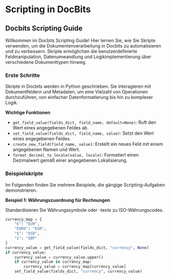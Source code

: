 # Scripting in DocBits

## Docbits Scripting Guide

Willkommen im Docbits Scripting Guide! Hier lernen Sie, wie Sie Skripte verwenden, um die Dokumentenverarbeitung in Docbits zu automatisieren und zu verbessern. Skripte ermöglichen die benutzerdefinierte Feldmanipulation, Datenumwandlung und Logikimplementierung über verschiedene Dokumenttypen hinweg.

### Erste Schritte

Skripte in Docbits werden in Python geschrieben. Sie interagieren mit Dokumentfeldern und Metadaten, um eine Vielzahl von Operationen durchzuführen, von einfacher Datenformatierung bis hin zu komplexer Logik.

**Wichtige Funktionen**

* `get_field_value(fields_dict, field_name, default=None)`: Ruft den Wert eines angegebenen Feldes ab.
* `set_field_value(fields_dict, field_name, value)`: Setzt den Wert eines angegebenen Feldes.
* `create_new_field(field_name, value)`: Erstellt ein neues Feld mit einem angegebenen Namen und Wert.
* `format_decimal_to_locale(value, locale)`: Formatiert einen Dezimalwert gemäß einer angegebenen Lokalisierung.

### Beispielskripte

Im Folgenden finden Sie mehrere Beispiele, die gängige Scripting-Aufgaben demonstrieren.

**Beispiel 1: Währungszuordnung für Rechnungen**

Standardisieren Sie Währungssymbole oder -texte zu ISO-Währungscodes.

```python
currency_map = {
    "€": "EUR",
    "EURO": "EUR",
    "$": "USD",
    "£": "GBP"
}
currency_value = get_field_value(fields_dict, "currency", None)
if currency_value:
    currency_value = currency_value.upper()
    if currency_value in currency_map:
        currency_value = currency_map[currency_value]
    set_field_value(fields_dict, "currency", currency_value)
```
